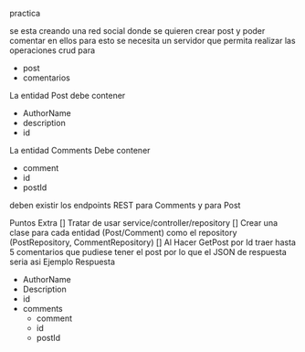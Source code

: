practica

se esta creando una red social donde se quieren crear post y poder comentar en ellos
para esto se necesita un servidor que permita realizar las operaciones crud para

- post
- comentarios

La entidad Post debe contener

- AuthorName
- description
- id

La entidad Comments Debe contener

- comment
- id
- postId

deben existir los endpoints REST para Comments y para Post

Puntos Extra
[] Tratar de usar service/controller/repository
[] Crear una clase para cada entidad (Post/Comment) como el repository (PostRepository, CommentRepository)
[] Al Hacer GetPost por Id traer hasta 5 comentarios que pudiese tener el post por lo que el JSON de respuesta seria asi
Ejemplo Respuesta

- AuthorName
- Description
- id
- comments
  - comment
  - id
  - postId
